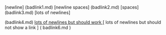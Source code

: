 [newline]
(badlink1.md)
[newline spaces]
    (badlink2.md)
[spaces]       (badlink3.md)
[lots of newlines]


(badlink4.md)
[
lots of newlines but should work
](
badlink5.md
)
[
lots of newlines but should not show a link
]
(
badlink6.md
)

